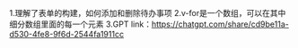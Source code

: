 1.理解了表单的构建，如何添加和删除待办事项
2.v-for是一个数组，可以在其中细分数组里面的每一个元素
3.GPT link：https://chatgpt.com/share/cd9be11a-d530-4fe8-9f6d-2544fa1911cc